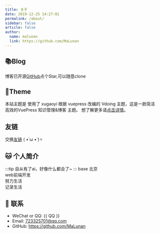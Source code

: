 ```yaml
---
title: 关于
date: 2019-12-25 14:27:01
permalink: /about/
sidebar: false
article: false
author:
  name: malunan
  link: https://github.com/MaLunan
---
```



## 📚Blog
博客已开源[GitHub](https://github.com/MaLunan/MlnBlog)点个Star,可以随意clone

## 🎨Theme
本站主题是 使用了 xugaoyi 根据 vuepress 改编的 Vdoing 主题，这是一款简洁高效的VuePress 知识管理&博客 主题。 想了解更多请[点击详情](https://github.com/xugaoyi/vuepress-theme-vdoing)。

## 友链
交换[友链](/friends/) ( •̀ ω •́ )✧

## 🐱‍ 个人简介
:::tip
自从有了ai，好像什么都会了~
:::
base 北京  
web前端开发  
努力生活  
记录生活

## :email: 联系

- WeChat or QQ: <a :href="qqUrl" class='qq'>{{ QQ }}</a>
- Email:  <a href="mailto:723325701@qq.com">723325701@qq.com</a>
- GitHub: <https://github.com/MaLunan>

<script>
  export default {
    data(){
      return {
        QQ: '723325701',
        qqUrl: `tencent://message/?uin=${this.QQ}&Site=&Menu=yes`
      }
    },
    mounted(){
      const flag =  navigator.userAgent.match(/(phone|pad|pod|iPhone|iPod|ios|iPad|Android|Mobile|BlackBerry|IEMobile|MQQBrowser|JUC|Fennec|wOSBrowser|BrowserNG|WebOS|Symbian|Windows Phone)/i);
      if(flag){
        this.qqUrl = `mqqwpa://im/chat?chat_type=wpa&uin=${this.QQ}&version=1&src_type=web&web_src=oicqzone.com`
      }
    }
  }
</script>

